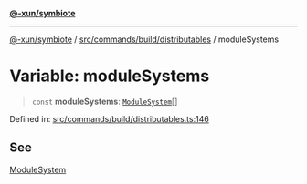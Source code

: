[**@-xun/symbiote**](../../../../../README.md)

***

[@-xun/symbiote](../../../../../README.md) / [src/commands/build/distributables](../README.md) / moduleSystems

# Variable: moduleSystems

> `const` **moduleSystems**: [`ModuleSystem`](../enumerations/ModuleSystem.md)[]

Defined in: [src/commands/build/distributables.ts:146](https://github.com/Xunnamius/symbiote/blob/e2a70374b9e5c61d555e2445ff09c823f586ccb3/src/commands/build/distributables.ts#L146)

## See

[ModuleSystem](../enumerations/ModuleSystem.md)
